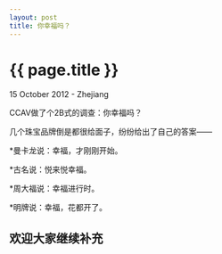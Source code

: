 ```yaml
---
layout: post
title: 你幸福吗？
---
```


{{ page.title }}
================

<p class="meta">15 October 2012 - Zhejiang</p>

CCAV做了个2B式的调查：你幸福吗？

几个珠宝品牌倒是都很给面子，纷纷给出了自己的答案——

*曼卡龙说：幸福，才刚刚开始。

*古名说：悦来悦幸福。

*周大福说：幸福进行时。

*明牌说：幸福，花都开了。

欢迎大家继续补充
--

